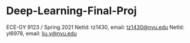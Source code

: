 # Deep-Learning-Final-Proj
ECE-GY 9123 / Spring 2021
NetId: tz1430, email: tz1430@nyu.edu
NetId: yl6978, email: liu.y@nyu.edu

